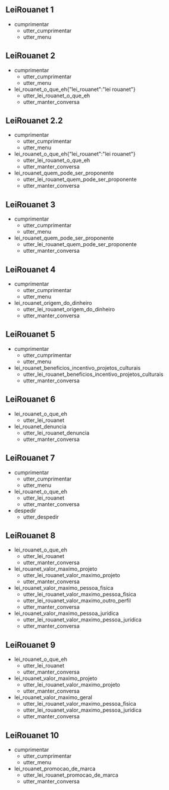 ## LeiRouanet 1
* cumprimentar
    - utter_cumprimentar
    - utter_menu

## LeiRouanet 2
* cumprimentar
    - utter_cumprimentar
    - utter_menu
* lei_rouanet_o_que_eh{"lei_rouanet":"lei rouanet"}
    - utter_lei_rouanet_o_que_eh
    - utter_manter_conversa

## LeiRouanet 2.2
* cumprimentar
    - utter_cumprimentar
    - utter_menu
* lei_rouanet_o_que_eh{"lei_rouanet":"lei rouanet"}
    - utter_lei_rouanet_o_que_eh
    - utter_manter_conversa
* lei_rouanet_quem_pode_ser_proponente
    - utter_lei_rouanet_quem_pode_ser_proponente
    - utter_manter_conversa

## LeiRouanet 3
* cumprimentar
    - utter_cumprimentar
    - utter_menu
* lei_rouanet_quem_pode_ser_proponente
    - utter_lei_rouanet_quem_pode_ser_proponente
    - utter_manter_conversa

## LeiRouanet 4
* cumprimentar
    - utter_cumprimentar
    - utter_menu
* lei_rouanet_origem_do_dinheiro
    - utter_lei_rouanet_origem_do_dinheiro
    - utter_manter_conversa

## LeiRouanet 5
* cumprimentar
    - utter_cumprimentar
    - utter_menu
* lei_rouanet_beneficios_incentivo_projetos_culturais
    - utter_lei_rouanet_beneficios_incentivo_projetos_culturais
    - utter_manter_conversa

## LeiRouanet 6
* lei_rouanet_o_que_eh
    - utter_lei_rouanet
* lei_rouanet_denuncia
    - utter_lei_rouanet_denuncia
    - utter_manter_conversa

## LeiRouanet 7
* cumprimentar
    - utter_cumprimentar
    - utter_menu
* lei_rouanet_o_que_eh
    - utter_lei_rouanet
    - utter_manter_conversa
* despedir
    - utter_despedir

## LeiRouanet 8
* lei_rouanet_o_que_eh
    - utter_lei_rouanet
    - utter_manter_conversa
* lei_rouanet_valor_maximo_projeto
    - utter_lei_rouanet_valor_maximo_projeto
    - utter_manter_conversa
* lei_rouanet_valor_maximo_pessoa_fisica
    - utter_lei_rouanet_valor_maximo_pessoa_fisica
    - utter_lei_rouanet_valor_maximo_outro_perfil
    - utter_manter_conversa
* lei_rouanet_valor_maximo_pessoa_juridica
    - utter_lei_rouanet_valor_maximo_pessoa_juridica
    - utter_manter_conversa

## LeiRouanet 9
* lei_rouanet_o_que_eh
  - utter_lei_rouanet
  - utter_manter_conversa
* lei_rouanet_valor_maximo_projeto
  - utter_lei_rouanet_valor_maximo_projeto
  - utter_manter_conversa
* lei_rouanet_valor_maximo_geral
  - utter_lei_rouanet_valor_maximo_pessoa_fisica
  - utter_lei_rouanet_valor_maximo_pessoa_juridica
  - utter_manter_conversa

## LeiRouanet 10
* cumprimentar
    - utter_cumprimentar
    - utter_menu
* lei_rouanet_promocao_de_marca
    - utter_lei_rouanet_promocao_de_marca
    - utter_manter_conversa
